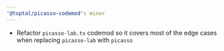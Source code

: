 ```yaml
---
'@toptal/picasso-codemod': minor
---
```


- Refactor `picasso-lab.ts` codemod so it covers most of the edge cases when
  replacing `picasso-lab` with `picasso`
